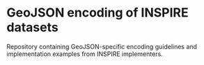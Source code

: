 # GeoJSON encoding of INSPIRE datasets
Repository containing GeoJSON-specific encoding guidelines and implementation examples from INSPIRE implementers.
